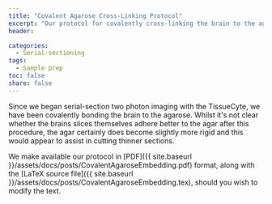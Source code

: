 ```yaml
---
title: "Covalent Agarose Cross-Linking Protocol"
excerpt: "Our protocol for covalently cross-linking the brain to the agar"
header:

categories:
  - Serial-sectioning
tags: 
  - Sample prep
toc: false
share: false
---
```


Since we began serial-section two photon imaging with the TissueCyte, we have been covalently bonding the brain to the agarose. 
Whilst it's not clear whether the brains slices themselves adhere better to the agar after this procedure, the agar certainly does become slightly more rigid and this would appear to assist in cutting thinner sections. 

We make available our protocol in [PDF]({{ site.baseurl }}/assets/docs/posts/CovalentAgaroseEmbedding.pdf) format, along with the [LaTeX source file]({{ site.baseurl }}/assets/docs/posts/CovalentAgaroseEmbedding.tex), should you wish to modify the text. 
